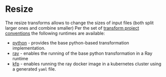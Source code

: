 # Resize

The resize transforms allows to change the sizes of input files (both split larger ones and combine smaller)
Per the set of [transform project conventions](../../README.md#transform-project-conventions)
the following runtimes are available:

* [python](python/README.md) - provides the base python-based transformation
  implementation.
* [ray](ray/README.md) - enables the running of the base python transformation
  in a Ray runtime
* [kfp](kfp_ray/README.md) - enables running the ray docker image
  in a kubernetes cluster using a generated `yaml` file.
